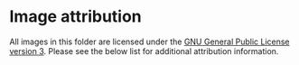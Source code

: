 # Image attribution

All images in this folder are licensed under the [GNU General Public License version 3](../licenses/GPL-3.0.txt). Please see the below list for additional attribution information.